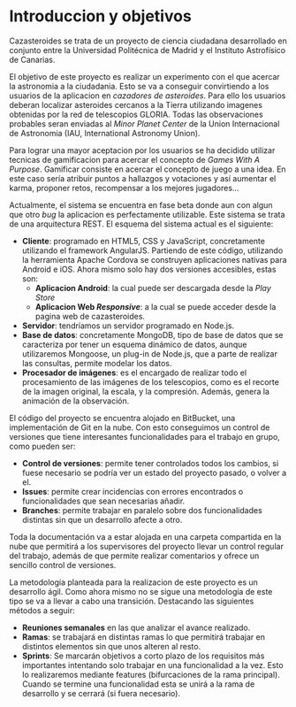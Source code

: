 # Introduccion y objetivos

Cazasteroides se trata de un proyecto de ciencia ciudadana desarrollado en conjunto entre la Universidad Politécnica de Madrid y el Instituto Astrofísico de Canarias. 

El objetivo de este proyecto es realizar un experimento con el que acercar la astronomia a la ciudadania. Esto se va a conseguir convirtiendo a los usuarios de la aplicacion en *cazadores de asteroides*. Para ello los usuarios deberan localizar asteroides cercanos a la Tierra utilizando imagenes obtenidas por la red de telescopios GLORIA. Todas las observaciones probables seran enviadas al *Minor Planet Center* de la Union Internacional de Astronomia (IAU, International Astronomy Union).

Para lograr una mayor aceptacion por los usuarios se ha decidido utilizar tecnicas de gamificacion para acercar el concepto de *Games With A Purpose*. Gamificar consiste en acercar el concepto de juego a una idea. En este caso sería atribuir puntos a hallazgos y votaciones y así aumentar el karma, proponer retos, recompensar a los mejores jugadores...

Actualmente, el sistema se encuentra en fase beta donde aun con algun que otro *bug* la aplicacion es perfectamente utilizable. Este sistema se trata de una arquitectura REST. El esquema del sistema actual es el siguiente:

+ **Cliente**: programado en HTML5, CSS y JavaScript, concretamente utilizando el framework AngularJS. Partiendo de este código, utilizando la herramienta Apache Cordova se construyen aplicaciones nativas para Android e iOS. Ahora mismo solo hay dos versiones accesibles, estas son:
    + **Aplicacion Android**: la cual puede ser descargada desde la *Play Store* 
    + **Aplicacion Web *Responsive***: a la cual se puede acceder desde la pagina web de cazasteroides.
+ **Servidor**: tendríamos un servidor programado en Node.js.
+ **Base de datos**: concretamente MongoDB, tipo de base de datos que se caracteriza por tener un esquema dinámico de datos, aunque utilizaremos Mongoose, un plug-in de Node.js, que a parte de realizar las consultas, permite modelar los datos.
+ **Procesador de imágenes**: es el encargado de realizar todo el procesamiento de las imágenes de los telescopios, como es el recorte de la imagen original, la escala, y la compresión. Además, genera la animación de la observación.

El código del proyecto se encuentra alojado en BitBucket, una implementación de Git en la nube. Con esto conseguimos un control de versiones que tiene interesantes funcionalidades para el trabajo en grupo, como pueden ser:

+ **Control de versiones**: permite tener controlados todos los cambios, si fuese necesario se podría ver un estado del proyecto pasado, o volver a el.
+ **Issues**: permite crear incidencias con errores encontrados o funcionalidades que sean necesarias añadir.
+ **Branches**: permite trabajar en paralelo sobre dos funcionalidades distintas sin que un desarrollo afecte a otro.
 
Toda la documentación va a estar alojada en una carpeta compartida en la nube que permitirá a los supervisores del proyecto llevar un control regular del trabajo, además de que permite realizar comentarios y ofrece un sencillo control de versiones.

La metodología planteada para la realizacion de este proyecto es un desarrollo ágil. Como ahora mismo no se sigue una metodología de este tipo se va a llevar a cabo una transición. Destacando las siguientes métodos a seguir:

+ **Reuniones semanales** en las que analizar el avance realizado.
+ **Ramas**: se trabajará en distintas ramas lo que permitirá trabajar en distintos elementos sin que unos alteren al resto.
+ **Sprints**: Se marcarán objetivos a corto plazo de los requisitos más importantes intentando solo trabajar en una funcionalidad a la vez. Esto lo realizaremos mediante features (bifurcaciones de la rama principal). Cuando se termine una funcionalidad esta se unirá a la rama de desarrollo y se cerrará (si fuera necesario).